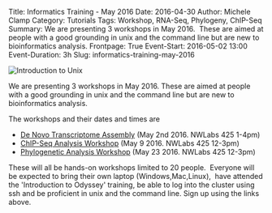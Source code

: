 Title: Informatics Training - May 2016
Date: 2016-04-30
Author: Michele Clamp
Category: Tutorials
Tags: Workshop, RNA-Seq, Phylogeny, ChIP-Seq
Summary: We are presenting 3 workshops in May 2016.  These are aimed at people with a good grounding in unix and the command line but are new to bioinformatics analysis.
Frontpage: True
Event-Start: 2016-05-02 13:00
Event-Duration: 3h
Slug: informatics-training-may-2016


![Introduction to Unix]({filename}/images/bioinformatics-workshops-may-2016.png)

We are presenting 3 workshops in May 2016. These are aimed at people with a good grounding in unix and the command line but are new to bioinformatics analysis. 


The workshops and their dates and times are

* [De Novo Transcriptome Assembly](https://www.eventbrite.com/e/de-novo-transcriptome-assembly-and-annotation-tickets-24931050443) (May 2nd 2016. NWLabs 425 1-4pm)
* [ChIP-Seq Analysis Workshop](https://www.eventbrite.com/e/chip-seq-analysis-workshop-tickets-24931250040) (May 9 2016. NWLabs 425 12-3pm)
* [Phylogenetic Analysis Workshop](https://www.eventbrite.com/e/phylogenetic-analysis-workshop-tickets-24931427571) (May 23 2016. NWLabs 425 12-3pm)

These will all be hands-on workshops limited to 20 people.  Everyone will be expected to bring their own laptop (Windows,Mac,Linux),  have attended the 'Introduction to Odyssey' training, be able to log into the cluster using ssh and be proficient in unix and the command line. Sign up using the links above. 
